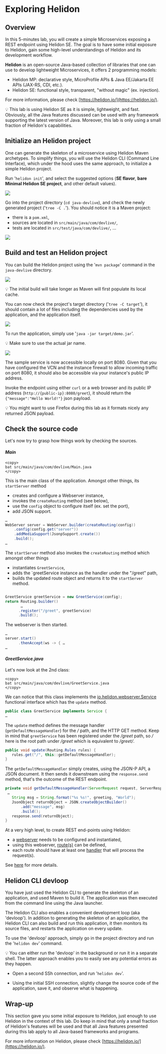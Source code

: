 # Exploring Helidon

## Overview

In this 5-minutes lab, you will create a simple Microservices exposing a REST endpoint using Helidon SE. The goal is to have some initial exposure to Helidon, gain some high-level understandings of Helidon and its development workflow.

**Helidon** is an open-source Java-based collection of libraries that one can use to develop lightweight Microservices, it offers 2 programming models:
- Helidon MP: declarative style, MicroProfile APIs & Java EE/Jakarta EE APIs (JAX-RS, CDI, etc.).
- Helidon SE: functional style, transparent, "without magic" (ex. injection).

For more information, please check [https://helidon.io/](https://helidon.io/).

💡 This lab is using Helidon SE as it is simple, lightweight, and fast. Obviously, all the Java features discussed can be used with any framework supporting the latest version of Java. Moreover, this lab is only using a small fraction of Helidon's capabilities.
 
## Initialize an Helidon project

One can generate the skeleton of a microservice using Helidon Maven archetypes. To simplify things, you will use the Helidon CLI (Command Line Interface), which under the hood uses the same approach, to initialize a simple Helidon project.

Run '`helidon init`', and select the suggested options (**SE flavor**, **bare Minimal Helidon SE project**, and other default values).

![](../images/lab3-1.png " ")

Go into the project directory (`cd java-devlive`), and check the newly generated project ('`tree -C .`'). You should notice it is a Maven project:
* there is a `pom.xml`,
* sources are located in `src/main/java/com/devlive/`,
* tests are located in `src/test/java/com/devlive/`, …

![](../images/lab3-2.png " ")

## Build and test an Helidon project

You can build the Helidon project using the '`mvn package`' command in the `java-devlive` directory. 

![](../images/lab3-3.png " ")

💡 The initial build will take longer as Maven will first populate its local cache.

You can now check the project's target directory ('`tree -C target`'), it should contain a lot of files including the dependencies used by the application, and the application itself.

![](../images/lab3-4.png " ")

To run the application, simply use '`java -jar target/demo.jar`'.

💡 Make sure to use the actual jar name.

![](../images/lab3-5.png " ")

The sample service is now accessible locally on port 8080. Given that you have configured the VCN and the instance firewall to allow incoming traffic on port 8080, it should also be accessible via your instance's public IP address. 

Invoke the endpoint using either `curl` or a web browser and its public IP address (`http://{public-ip}:8080/greet`), it should return the `{"message":"Hello World!"}` json payload.

💡 You might want to use Firefox during this lab as it formats nicely any returned JSON payload.

## Check the source code

Let's now try to grasp how things work by checking the sources.

#### _Main_

```nohighlight
<copy>
bat src/main/java/com/devlive/Main.java
</copy>
```

This is the main class of the application. Amongst other things, its `startServer` method
* creates and configure a Webserver instance,
* invokes the `createRouting` method (see below),
* use the `config` object to configure itself (ex. set the port),
* add JSON support.

```java
…
WebServer server = WebServer.builder(createRouting(config))
    .config(config.get("server"))
    .addMediaSupport(JsonpSupport.create())
    .build();
…
```

The `startServer` method also invokes the `createRouting` method which amongst other things
* instantiates `GreetService`,
* adds the `greetService instance as the handler under the "/greet" path,
* builds the updated route object and returns it to the `startServer` method.


```java

GreetService greetService = new GreetService(config);
return Routing.builder()
       …
      .register("/greet", greetService)
      .build();
```


The webserver is then started.
```java
…
server.start()
      .thenAccept(ws -> { …
…
```

#### _GreetService.java_

Let's now look at the 2nd class:

```nohighlight
<copy>
bat src/main/java/com/devlive/GreetService.java
</copy>
```

We can notice that this class implements the [io.helidon.webserver.Service](https://helidon.io/docs/v2/apidocs/io.helidon.webserver/io/helidon/webserver/Service.html) functional interface which has the `update` method.
```Java
public class GreetService implements Service {
…
```

The `update` method defines the message handler (`getDefaultMessageHandler`) for the _/_ path, and the HTTP GET method. Keep in mind that `greetService` has been registered under the _/greet_ path, so _/_ here is the root path under _/greet_ which is equivalent to _/greet/_.

```java
public void update(Routing.Rules rules) {
   rules.get("/", this::getDefaultMessageHandler);
}
```

The `getDefaultMessageHandler` simply creates, using the JSON-P API, a JSON document. It then sends it downstream using the `response.send` method, that's the outcome of the REST endpoint.

```java
private void getDefaultMessageHandler(ServerRequest request, ServerResponse response) {
 …
   String msg = String.format("%s %s!", greeting, "World");
   JsonObject returnObject = JSON.createObjectBuilder()
       .add("message", msg)
       .build();
   response.send(returnObject);
}
```

At a very high level, to create REST end-points using Helidon:
* a [webserver](https://helidon.io/docs/v2/apidocs/io.helidon.webserver/io/helidon/webserver/WebServer.html) needs to be configured and instantiated,
* using this webserver, [route(s)](https://helidon.io/docs/v2/apidocs/io.helidon.webserver/io/helidon/webserver/Routing.html) can be defined,
* each route should have at least one [handler](https://helidon.io/docs/v2/apidocs/io.helidon.webserver/io/helidon/webserver/Handler.html) that will process the request(s).

See [here](https://helidon.io/docs/v2/#/se/webserver/01_introduction) for more details. 

## Helidon CLI devloop

You have just used the Helidon CLI to generate the skeleton of an application, and used Maven to build it. The application was then executed from the command line using the Java launcher.

The Helidon CLI also enables a convenient development loop (aka 'devloop'). In addition to generating the skeleton of an application, the Helidon CLI can also build and run this application, it then monitors its source files, and restarts the application on every update.

To use the 'devloop' approach, simply go in the project directory and run the '`helidon dev`' command.


💡 You can either run the 'devloop' in the background or run it in a separate shell. The latter approach enables you to easily see any potential errors as they happen.

* Open a second SSh connection, and run '`helidon dev`'.

* Using the initial SSH connection, slightly change the source code of the application, save it, and observe what is happening.

## Wrap-up

This section gave you some initial exposure to Helidon, just enough to use Helidon in the context of this lab. Do keep in mind that only a small fraction of Helidon's features will be used and that all Java features presented during this lab apply to all Java-based frameworks and programs.

For more information on Helidon, please check [https://helidon.io/](https://helidon.io/).